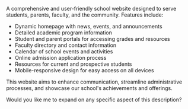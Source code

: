 A comprehensive and user-friendly school website designed to serve students, parents, faculty, and the community. Features include:

- Dynamic homepage with news, events, and announcements
- Detailed academic program information
- Student and parent portals for accessing grades and resources
- Faculty directory and contact information
- Calendar of school events and activities
- Online admission application process
- Resources for current and prospective students
- Mobile-responsive design for easy access on all devices

This website aims to enhance communication, streamline administrative processes, and showcase our school's achievements and offerings.

Would you like me to expand on any specific aspect of this description?
